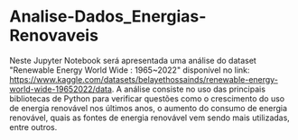 # Analise-Dados_Energias-Renovaveis

Neste Jupyter Notebook será apresentada uma análise do dataset "Renewable Energy World Wide : 1965~2022" disponível no link: https://www.kaggle.com/datasets/belayethossainds/renewable-energy-world-wide-19652022/data. A análise consiste no uso das principais bibliotecas de Python para verificar questões como o crescimento do uso de energia renovável nos últimos anos, o aumento do consumo de energia renovável, quais as fontes de energia renovável vem sendo mais utilizadas, entre outros.

